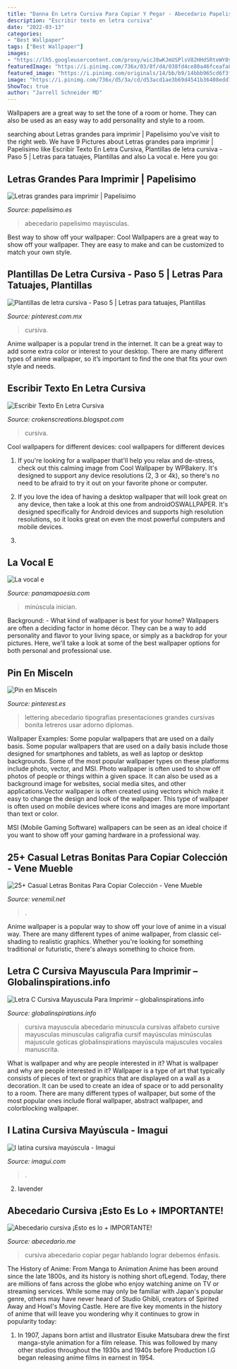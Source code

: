 ```yaml
---
title: "Danna En Letra Cursiva Para Copiar Y Pegar - Abecedario Papelisimo Mayúsculas"
description: "Escribir texto en letra cursiva"
date: "2022-03-13"
categories:
- "Best Wallpaper"
tags: ["Best Wallpaper"]
images:
- "https://lh5.googleusercontent.com/proxy/wicJ8wKJmUSPlsV82HHdSRteWY8yIybcoFyBq7LUHKJMYkpTiav37oEs6_8Ulc5u36ll_30QR_yq7NaFe6yQyZt-zVQ8MiiZh88HOhs3rxNg19EY5zo2sgXaPCS0z2tJ=w1200-h630-p-k-no-nu"
featuredImage: "https://i.pinimg.com/736x/03/8f/d4/038fd4ce80a46fceafa8bc0023a4a194.jpg"
featured_image: "https://i.pinimg.com/originals/14/bb/b9/14bbb965cd6f3ff0fe0d71d77348a386.png"
image: "https://i.pinimg.com/736x/d5/3a/cd/d53acd1ae3b69d4541b36408edd7b51b--the-flowers-lettering.jpg"
ShowToc: true
author: "Jarrell Schneider MD"
---
```



Wallpapers are a great way to set the tone of a room or home. They can also be used as an easy way to add personality and style to a room.

	

		
searching about Letras grandes para imprimir | Papelisimo you've visit to the right web. We have 9 Pictures about Letras grandes para imprimir | Papelisimo like Escribir Texto En Letra Cursiva, Plantillas de letra cursiva - Paso 5 | Letras para tatuajes, Plantillas and also La vocal e. Here you go:
		
    
## Letras Grandes Para Imprimir | Papelisimo

<img loading=lazy src="https://papelisimo.es/wp-content/uploads/2017/06/A-Abecedario-letras-grandes-imprimir-mayúsculas.jpg" onerror="this.onerror=null;this.src='https://tse3.mm.bing.net/th?id=OIP.np8X4truvBd4aZ1nn-ff7AHaKe&amp;pid=15.1';" alt="Letras grandes para imprimir | Papelisimo">

_Source: papelisimo.es_

>abecedario papelisimo mayúsculas. 

	

Best way to show off your wallpaper:
Cool Wallpapers are a great way to show off your wallpaper. They are easy to make and can be customized to match your own style.

    
## Plantillas De Letra Cursiva - Paso 5 | Letras Para Tatuajes, Plantillas

<img loading=lazy src="https://i.pinimg.com/736x/03/8f/d4/038fd4ce80a46fceafa8bc0023a4a194.jpg" onerror="this.onerror=null;this.src='https://tse2.mm.bing.net/th?id=OIP.xWYPdit6-Xu50B6ekbBdqgAAAA&amp;pid=15.1';" alt="Plantillas de letra cursiva - Paso 5 | Letras para tatuajes, Plantillas">

_Source: pinterest.com.mx_

>cursiva. 

	

Anime wallpaper is a popular trend in the internet. It can be a great way to add some extra color or interest to your desktop. There are many different types of anime wallpaper, so it’s important to find the one that fits your own style and needs.

    
## Escribir Texto En Letra Cursiva

<img loading=lazy src="https://lh5.googleusercontent.com/proxy/wicJ8wKJmUSPlsV82HHdSRteWY8yIybcoFyBq7LUHKJMYkpTiav37oEs6_8Ulc5u36ll_30QR_yq7NaFe6yQyZt-zVQ8MiiZh88HOhs3rxNg19EY5zo2sgXaPCS0z2tJ=w1200-h630-p-k-no-nu" onerror="this.onerror=null;this.src='https://tse2.mm.bing.net/th?id=OIP.dA_LP3WtNqGcPArW_chTFQHaEa&amp;pid=15.1';" alt="Escribir Texto En Letra Cursiva">

_Source: crokenscreations.blogspot.com_

>cursiva. 

	

Cool wallpapers for different devices:
cool wallpapers for different devices 

1. If you're looking for a wallpaper that'll help you relax and de-stress, check out this calming image from Cool Wallpaper by WPBakery. It's designed to support any device resolutions (2, 3 or 4k), so there's no need to be afraid to try it out on your favorite phone or computer.

2. If you love the idea of having a desktop wallpaper that will look great on any device, then take a look at this one from androidOSWALLPAPER. It's designed specifically for Android devices and supports high resolution resolutions, so it looks great on even the most powerful computers and mobile devices.

3.

    
## La Vocal E

<img loading=lazy src="http://panamapoesia.com/image/e2.png" onerror="this.onerror=null;this.src='https://tse3.mm.bing.net/th?id=OIP.5h-22Lak8gAReUoNYQ7L0wHaFS&amp;pid=15.1';" alt="La vocal e">

_Source: panamapoesia.com_

>minúscula inician. 

	

Background: - What kind of wallpaper is best for your home?
Wallpapers are often a deciding factor in home décor. They can be a way to add personality and flavor to your living space, or simply as a backdrop for your pictures. Here, we'll take a look at some of the best wallpaper options for both personal and professional use.

    
## Pin En Misceln

<img loading=lazy src="https://i.pinimg.com/736x/d5/3a/cd/d53acd1ae3b69d4541b36408edd7b51b--the-flowers-lettering.jpg" onerror="this.onerror=null;this.src='https://tse2.mm.bing.net/th?id=OIP.NRcTFcb6HNbSS9lAhCtragD-D1&amp;pid=15.1';" alt="Pin en Misceln">

_Source: pinterest.es_

>lettering abecedario tipografias presentaciones grandes cursivas bonita letreros usar adorno diplomas. 

	

Wallpaper Examples: Some popular wallpapers that are used on a daily basis.
Some popular wallpapers that are used on a daily basis include those designed for smartphones and tablets, as well as laptop or desktop backgrounds. Some of the most popular wallpaper types on these platforms include photo, vector, and MSI. 
Photo wallpaper is often used to show off photos of people or things within a given space. It can also be used as a background image for websites, social media sites, and other applications.Vector wallpaper is often created using vectors which make it easy to change the design and look of the wallpaper. This type of wallpaper is often used on mobile devices where icons and images are more important than text or color. 

MSI (Mobile Gaming Software) wallpapers can be seen as an ideal choice if you want to show off your gaming hardware in a professional way.

    
## 25+ Casual Letras Bonitas Para Copiar Colección - Vene Mueble

<img loading=lazy src="https://i.pinimg.com/originals/75/d1/0a/75d10ae3ba81541e8c0e050a7412b64b.jpg" onerror="this.onerror=null;this.src='https://tse1.mm.bing.net/th?id=OIP.IvZBVIHyb0-ih6-Z_I4o8AHaJb&amp;pid=15.1';" alt="25+ Casual Letras Bonitas Para Copiar Colección - Vene Mueble">

_Source: venemil.net_

>. 

	

Anime wallpaper is a popular way to show off your love of anime in a visual way. There are many different types of anime wallpaper, from classic cel-shading to realistic graphics. Whether you're looking for something traditional or futuristic, there's always something to choice from.

    
## Letra C Cursiva Mayuscula Para Imprimir – Globalinspirations.info

<img loading=lazy src="https://i.pinimg.com/originals/14/bb/b9/14bbb965cd6f3ff0fe0d71d77348a386.png" onerror="this.onerror=null;this.src='https://tse4.mm.bing.net/th?id=OIP.BKmdP45ID53mkBldUGkGNgHaLH&amp;pid=15.1';" alt="Letra C Cursiva Mayuscula Para Imprimir – globalinspirations.info">

_Source: globalinspirations.info_

>cursiva mayuscula abecedario minuscula cursivas alfabeto cursive mayusculas minusculas caligrafia cursif mayúsculas minúsculas majuscule goticas globalinspirations mayúscula majuscules vocales manuscrita. 

	

What is wallpaper and why are people interested in it?
What is wallpaper and why are people interested in it?
Wallpaper is a type of art that typically consists of pieces of text or graphics that are displayed on a wall as a decoration. It can be used to create an idea of space or to add personality to a room. There are many different types of wallpaper, but some of the most popular ones include floral wallpaper, abstract wallpaper, and colorblocking wallpaper.

    
## I Latina Cursiva Mayúscula - Imagui

<img loading=lazy src="http://2.bp.blogspot.com/-4VzRk9Z3mSs/URfwNEslWnI/AAAAAAAAAGk/yQEXT28TfuM/s1600/ABECEDARIO+CURSIVA.jpg" onerror="this.onerror=null;this.src='https://tse3.mm.bing.net/th?id=OIP.DOId5mzJI5azRAYSUIUKEQHaES&amp;pid=15.1';" alt="I latina cursiva mayúscula - Imagui">

_Source: imagui.com_

>. 

	

2. lavender 

    
## Abecedario Cursiva ¡Esto Es Lo + IMPORTANTE!

<img loading=lazy src="https://abecedario.me/wp-content/uploads/2018/12/abecedario-cursiva-texto-1024x819.png" onerror="this.onerror=null;this.src='https://tse3.mm.bing.net/th?id=OIP.N7Al0rRriqLK_L0jwdSYGAHaF7&amp;pid=15.1';" alt="Abecedario cursiva ¡Esto es lo + IMPORTANTE!">

_Source: abecedario.me_

>cursiva abecedario copiar pegar hablando lograr debemos énfasis. 

	

The History of Anime: From Manga to Animation
Anime has been around since the late 1800s, and its history is nothing short ofLegend. Today, there are millions of fans across the globe who enjoy watching anime on TV or streaming services. While some may only be familiar with Japan's popular genre, others may have never heard of Studio Ghibli, creators of Spirited Away and Howl's Moving Castle. Here are five key moments in the history of anime that will leave you wondering why it continues to grow in popularity today:
1) In 1907, Japans born artist and illustrator Eisuke Matsubara drew the first manga-style animation for a film release. This was followed by many other studios throughout the 1930s and 1940s before Production I.G began releasing anime films in earnest in 1954.


